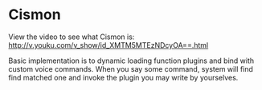 # Cismon

View the video to see what Cismon is:
http://v.youku.com/v_show/id_XMTM5MTEzNDcyOA==.html 

Basic implementation is to dynamic loading function plugins and bind with custom voice commands. When you say some command, system will find find matched one and invoke the plugin you may write by yourselves.
